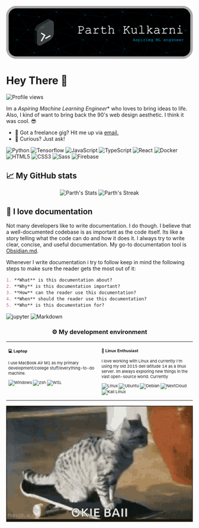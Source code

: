 [![header](./Assets/banner.png)](https://parthkulkarni04.github.io)

# Hey There 👋

![Profile views](https://komarev.com/ghpvc/?username=parthkulkarni04&label=Profile%20views&color=60598F&style=flat)

<div class="github-introduction">

Im a *Aspiring Machine Learning Engineer** who loves to bring ideas to life. Also, I kind of want to bring back the 90's web design aesthetic. I think it was cool. 😎

</div>

- 💼 Got a freelance gig? Hit me up via <a href="mailto:parth.kulkarni22@vit.edu">email.</a>
- 💬 Curious? Just ask!

<div class="badges-intro">

![Python](https://img.shields.io/badge/-Python-000000?style=flat&logo=python&logoColor=#7952B3)
![Tensorflow](https://img.shields.io/badge/-Tensorflow-000000?style=flat&logo=tensorflow&logoColor=#777BB4)
![JavaScript](https://img.shields.io/badge/-JavaScript-000000?style=flat&logo=javascript&logoColor=#F7DF1E)
![TypeScript](https://img.shields.io/badge/-TypeScript-000000?style=flat&logo=typescript&logoColor=#3178C6)
![React](https://img.shields.io/badge/-React-000000?style=flat&logo=react&logoColor=#DD0031)
![Docker](https://img.shields.io/badge/-Docker-000000?style=flat&logo=docker&logoColor=#21759B)
![HTML5](https://img.shields.io/badge/-HTML5-000000?style=flat&logo=html5&logoColor=#E34F26)
![CSS3](https://img.shields.io/badge/-CSS3-000000?style=flat&logo=css3&logoColor=#1572B6)
![Sass](https://img.shields.io/badge/-Sass-000000?style=flat&logo=sass&logoColor=#CC6699)
![Firebase](https://img.shields.io/badge/-Firebase-000000?style=flat&logo=firebase&logoColor=#FFCA28)

</div>

## 📈 My GitHub stats

<div class="badges-githubstats">
  <p align="center">
    <img src="https://github-readme-stats.vercel.app/api?username=parthkulkarni04&theme=tokyonight&show_icons=true&hide_border=true&count_private=true" alt="Parth's Stats" height="165">
    <img src="https://github-readme-streak-stats.herokuapp.com/?user=parthkulkarni04&theme=tokyonight&hide_border=true" alt="Parth's Streak" height="165">
  </p>
</div>

## 📃 I love documentation

Not many developers like to write documentation. I do though. I believe that a well-documented codebase is as important as the code itself. Its like a story telling what the code can do and how it does it. I always try to write clear, concise, and useful documentation. My go-to documentation tool is <a href="https://obsidian.md/" target="_blank">Obsidian.md</a>.

Whenever I write documentation i try to follow keep in mind the following steps to make sure the reader gets the most out of it:

```markdown
1. **What** is this documentation about?
2. **Why** is this documentation important?
3. **How** can the reader use this documentation?
4. **When** should the reader use this documentation?
5. **Who** is this documentation for?
```

![jupyter](https://img.shields.io/badge/-jupyter-503D4D?style=flat&logo=jupyter&logoColor=#0078D6)
![Markdown](https://img.shields.io/badge/-Markdown-000000?style=flat&logo=markdown&logoColor=#000000)

### <p align="center">⚙️ My development environment </p>

<!-- > I grew up with Windows and have a special place in my heart for it. Its my go-to operating system for development. I enjoy using the Windows Subsystem for Linux (WSL) and the Windows Terminal. I also use <a href="https://docs.microsoft.com/en-us/powershell/" target="_blank">PowerShell</a> configured with <a href="https://ohmyposh.dev/" target="_blank">Oh-My-Posh</a> for my terminal. -->

<div class="table-devenvironment">
  <table style="font-size: 11px">
  <tr>
  <td valign="top" width="50%">
  
  #### 💻 Laptop

  I use MacBook Air M1 as my primary development/college stuff/everything-to-do machine.
  
  ![Windows](https://img.shields.io/badge/-Windows-503D4D?style=flat&logo=windows&logoColor=#0078D6)
  ![zsh](https://img.shields.io/badge/-zsh-000000?style=flat&logo=gnubash&logoColor=#0078D4)
  ![WSL](https://img.shields.io/badge/-WSL-000000?style=flat&logo=windows-subsystem-for-linux&logoColor=#FCC624)
  
  </td>
  <td valign="top" width="50%">
  
  #### 🐧 Linux Enthusiast
  
  I love working with Linux and currently I'm using my old 2015 dell latitude 14 as a linux server.  Im always exploring new things in the vast open-source world. Currently
  
  ![Linux](https://img.shields.io/badge/-Linux-000000?style=flat&logo=linux&logoColor=#FCC624)
  ![Ubuntu](https://img.shields.io/badge/-Ubuntu-000000?style=flat&logo=ubuntu&logoColor=#E95420)
  ![Debian](https://img.shields.io/badge/-Debian-000000?style=flat&logo=debian&logoColor=#A81D33)
  ![NextCloud](https://img.shields.io/badge/-nextcloud-000000?style=flat&logo=nextcloud&logoColor=#1793D1)
  ![Kali Linux](https://img.shields.io/badge/-Kali%20Linux-000000?style=flat&logo=kali-linux&logoColor=#557C94)
  
  </td>
  </tr>
  </table>
</div>

![fSigning Of](./assets/signing-off.gif)





